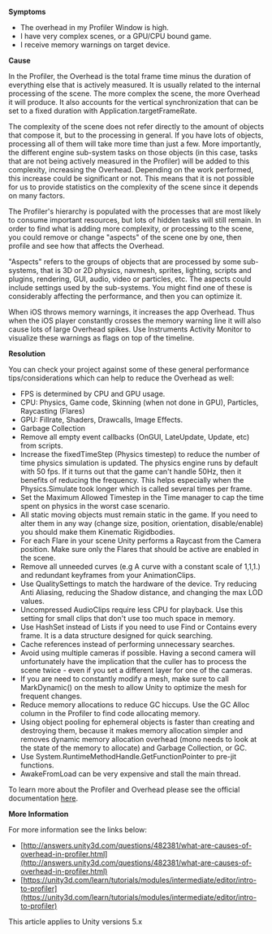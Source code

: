 

**Symptoms**


- The overhead in my Profiler Window is high.
- I have very complex scenes, or a GPU/CPU bound game.
- I receive memory warnings on target device.



**Cause**



In the Profiler, the Overhead is the total frame time minus the duration of everything else that is actively measured. It is usually related to the internal processing of the scene. The more complex the scene, the more Overhead it will produce. It also accounts for the vertical synchronization that can be set to a fixed duration with Application.targetFrameRate.



The complexity of the scene does not refer directly to the amount of objects that compose it, but to the processing in general. If you have lots of objects, processing all of them will take more time than just a few. More importantly, the different engine sub-system tasks on those objects (in this case, tasks that are not being actively measured in the Profiler) will be added to this complexity, increasing the Overhead. Depending on the work performed, this increase could be significant or not. This means that it is not possible for us to provide statistics on the complexity of the scene since it depends on many factors.



The Profiler's hierarchy is populated with the processes that are most likely to consume important resources, but lots of hidden tasks will still remain. In order to find what is adding more complexity, or processing to the scene, you could remove or change "aspects" of the scene one by one, then profile and see how that affects the Overhead.



"Aspects" refers to the groups of objects that are processed by some sub-systems, that is 3D or 2D physics, navmesh, sprites, lighting, scripts and plugins, rendering, GUI, audio, video or particles, etc. The aspects could include settings used by the sub-systems. You might find one of these is considerably affecting the performance, and then you can optimize it.



When iOS throws memory warnings, it increases the app Overhead. Thus when the iOS player constantly crosses the memory warning line it will also cause lots of large Overhead spikes. Use Instruments Activity Monitor to visualize these warnings as flags on top of the timeline.



**Resolution**



You can check your project against some of these general performance tips/considerations which can help to reduce the Overhead as well:


- FPS is determined by CPU and GPU usage.
- CPU: Physics, Game code, Skinning (when not done in GPU), Particles, Raycasting (Flares)
- GPU: Fillrate, Shaders, Drawcalls, Image Effects.
- Garbage Collection
- Remove all empty event callbacks (OnGUI, LateUpdate, Update, etc) from scripts.
- Increase the fixedTimeStep (Physics timestep) to reduce the number of time physics simulation is updated. The physics engine runs by default with 50 fps. If it turns out that the game can't handle 50Hz, then it benefits of reducing the frequency. This helps especially when the Physics.Simulate took longer which is called several times per frame.
- Set the Maximum Allowed Timestep in the Time manager to cap the time spent on physics in the worst case scenario.
- All static moving objects must remain static in the game. If you need to alter them in any way (change size, position, orientation, disable/enable) you should make them Kinematic Rigidbodies.
- For each Flare in your scene Unity performs a Raycast from the Camera position. Make sure only the Flares that should be active are enabled in the scene.
- Remove all unneeded curves (e.g A curve with a constant scale of 1,1,1.) and redundant keyframes from your AnimationClips.
- Use QualitySettings to match the hardware of the device. Try reducing Anti Aliasing, reducing the Shadow distance, and changing the max LOD values.
- Uncompressed AudioClips require less CPU for playback. Use this setting for small clips that don't use too much space in memory.
- Use HashSet instead of Lists if you need to use Find or Contains every frame. It is a data structure designed for quick searching.
- Cache references instead of performing unnecessary searches.
- Avoid using multiple cameras if possible. Having a second camera will unfortunately have the implication that the culler has to process the scene twice - even if you set a different layer for one of the cameras.
- If you are need to constantly modify a mesh, make sure to call MarkDynamic() on the mesh to allow Unity to optimize the mesh for frequent changes.
- Reduce memory allocations to reduce GC hiccups. Use the GC Alloc column in the Profiler to find code allocating memory.
- Using object pooling for ephemeral objects is faster than creating and destroying them, because it makes memory allocation simpler and removes dynamic memory allocation overhead (mono needs to look at the state of the memory to allocate) and Garbage Collection, or GC.
- Use System.RuntimeMethodHandle.GetFunctionPointer to pre-jit functions.
- AwakeFromLoad can be very expensive and stall the main thread.



To learn more about the Profiler and Overhead please see the official documentation [here](http://docs.unity3d.com/Manual/Profiler.html).



**More Information**



For more information see the links below:


- [http://answers.unity3d.com/questions/482381/what-are-causes-of-overhead-in-profiler.html](http://answers.unity3d.com/questions/482381/what-are-causes-of-overhead-in-profiler.html)
- [https://unity3d.com/learn/tutorials/modules/intermediate/editor/intro-to-profiler](https://unity3d.com/learn/tutorials/modules/intermediate/editor/intro-to-profiler)



This article applies to Unity versions 5.x





